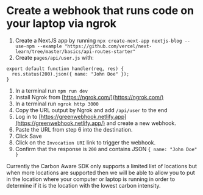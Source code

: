 # Create a webhook that runs code on your laptop via ngrok

1. Create a NextJS app by running `npx create-next-app nextjs-blog --use-npm --example "https://github.com/vercel/next-learn/tree/master/basics/api-routes-starter"`
2. Create `pages/api/user.js` with:

```
export default function handler(req, res) {
  res.status(200).json({ name: "John Doe" });
}
```

1. In a terminal run `npm run dev`
2. Install Ngrok from [https://ngrok.com/](https://ngrok.com/)
3. In a terminal run `ngrok http 3000`
4. Copy the URL output by Ngrok and add `/api/user` to the end
5. Log in to [https://greenwebhook.netlify.app](https://greenwebhook.netlify.app/) and create a new webhook.
6. Paste the URL from step 6 into the destination.
7. Click Save
8. Click on the `Invocation URI` link to trigger the webhook.
9. Confirm that the response is `200` and contains JSON `{ name: "John Doe" }`

Currently the Carbon Aware SDK only supports a limited list of locations but when more locations are supported then we will be able to allow you to put in the location where your computer or laptop is running in order to determine if it is the location with the lowest carbon intensity.
